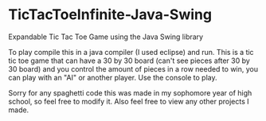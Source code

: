 # TicTacToeInfinite-Java-Swing
Expandable Tic Tac Toe Game using the Java Swing library

To play compile this in a java compiler (I used eclipse) and run. This is a tic tic toe game that can have a 30 by 30 board (can't see pieces after 30 by 30 board) and you control the amount of pieces in a row needed to win, you can play with an "AI" or another player. Use the console to play.
 
Sorry for any spaghetti code this was made in my sophomore year of high school, so feel free to modify it. Also feel free to view any other projects I made.
